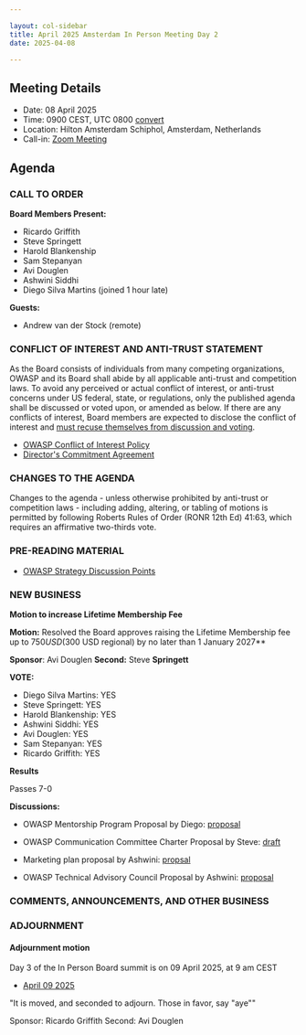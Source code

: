 ```yaml
---

layout: col-sidebar
title: April 2025 Amsterdam In Person Meeting Day 2
date: 2025-04-08

---
```


## Meeting Details

- Date: 08 April 2025
- Time: 0900 CEST, UTC 0800 [convert](https://www.timeanddate.com/worldclock/meetingdetails.html?year=2025&month=4&day=8&hour=7&min=0&sec=0&p1=179&p2=136&p3=676&p4=137&p5=16)
- Location: Hilton Amsterdam Schiphol, Amsterdam, Netherlands
- Call-in: [Zoom Meeting](https://us06web.zoom.us/j/85856448225?pwd=8yfyLksGWTnnkWbQQZzPBBzrLKqv2z.1)

## Agenda

### CALL TO ORDER

**Board Members Present:**
- Ricardo Griffith
- Steve Springett
- Harold Blankenship
- Sam Stepanyan
- Avi Douglen 
- Ashwini Siddhi 
- Diego Silva Martins (joined 1 hour late)


**Guests:**
- Andrew van der Stock (remote)

### CONFLICT OF INTEREST AND ANTI-TRUST STATEMENT

As the Board consists of individuals from many competing organizations, OWASP and its Board shall abide by all applicable anti-trust and competition laws. To avoid any perceived or actual conflict of interest, or anti-trust concerns under US federal, state, or regulations, only the published agenda shall be discussed or voted upon, or amended as below. If there are any conflicts of interest, Board members are expected to disclose the conflict of interest and [must recuse themselves from discussion and voting](https://owasp.org/www-policy/legal/bylaws#section-702-disclosure-required).

- [OWASP Conflict of Interest Policy](https://owasp.org/www-policy/operational/conflict-of-interest)
- [Director's Commitment Agreement](https://owasp.org/www-policy/legal/directors-committment-agreement)

### CHANGES TO THE AGENDA

Changes to the agenda - unless otherwise prohibited by anti-trust or competition laws - including adding, altering, or tabling of motions is permitted by following Roberts Rules of Order (RONR 12th Ed) 41:63, which requires an affirmative two-thirds vote.

### PRE-READING MATERIAL

- [OWASP Strategy Discussion Points](https://docs.google.com/document/d/1xhG2DflC2HnebrxUnIo5IPsL7tnJc6xR7o2Cv5YBZxc/edit?tab=t.0#heading=h.6nbj1nv19cks)


### NEW BUSINESS

**Motion to increase Lifetime Membership Fee**

**Motion:** Resolved the Board approves raising the Lifetime Membership fee up to $750 USD ($300 USD regional)  by no later than 1 January 2027**

**Sponsor**: Avi Douglen **Second:**  Steve **Springett**

**VOTE:** 

- Diego Silva Martins: YES
- Steve Springett: YES
- Harold Blankenship: YES
- Ashwini Siddhi: YES
- Avi Douglen: YES
- Sam Stepanyan: YES
- Ricardo Griffith: YES

**Results**

Passes 7-0

**Discussions:**

* OWASP Mentorship Program Proposal by Diego: [proposal](https://github.com/dsmartins/owasp-mentorship-program)

* OWASP Communication Committee Charter Proposal by Steve: [draft](https://docs.google.com/document/d/1mhRKDjCfUVRCrcDpbAljHtm4LMp625i7cWTYz-28HPA/edit?tab=t.0#heading=h.pvdvox1r4hie0)

* Marketing plan proposal by Ashwini: [propsal](https://docs.google.com/document/d/1wlfx76c0OlZUo53J92QnUlRSav2SmCw6VrPwjekWmuk/edit?tab=t.4e2f8bj6kkbc)

* OWASP Technical Advisory Council Proposal by Ashwini: [proposal](https://docs.google.com/document/d/1wlfx76c0OlZUo53J92QnUlRSav2SmCw6VrPwjekWmuk/edit?tab=t.tjri99xq5s4p#heading=h.9z6u4vjojuji)

### COMMENTS, ANNOUNCEMENTS, AND OTHER BUSINESS

### ADJOURNMENT

#### Adjournment motion

Day 3 of the In Person Board summit is on 09 April 2025, at 9 am CEST

- [April 09 2025](https://owasp.org/www-board/meetings-historical/202504-09.html)

"It is moved, and seconded to adjourn. Those in favor, say "aye""

Sponsor: Ricardo Griffith
Second: Avi Douglen
